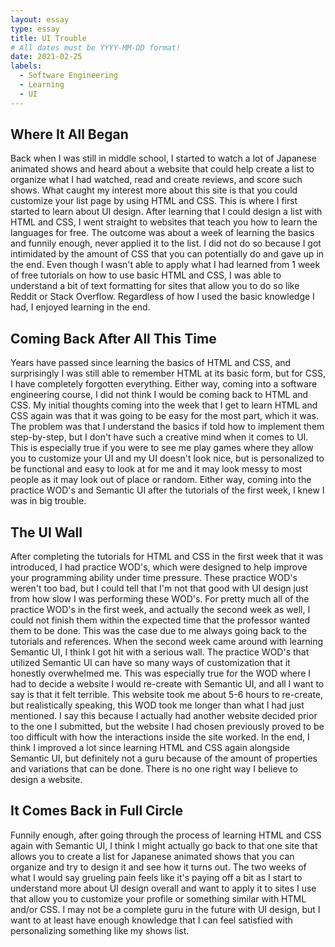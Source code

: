 ```yaml
---
layout: essay
type: essay
title: UI Trouble
# All dates must be YYYY-MM-DD format!
date: 2021-02-25
labels:
  - Software Engineering
  - Learning
  - UI
---
```


## Where It All Began
Back when I was still in middle school, I started to watch a lot of Japanese animated shows and heard about a website that could help create a list to organize what I had watched, read and create reviews, and score such shows. What caught my interest more about this site is that you could customize your list page by using HTML and CSS. This is where I first started to learn about UI design. After learning that I could design a list with HTML and CSS, I went straight to websites that teach you how to learn the languages for free. The outcome was about a week of learning the basics and funnily enough, never applied it to the list. I did not do so because I got intimidated by the amount of CSS that you can potentially do and gave up in the end. Even though I wasn't able to apply what I had learned from 1 week of free tutorials on how to use basic HTML and CSS, I was able to understand a bit of text formatting for sites that allow you to do so like Reddit or Stack Overflow. Regardless of how I used the basic knowledge I had, I enjoyed learning in the end.

## Coming Back After All This Time
Years have passed since learning the basics of HTML and CSS, and surprisingly I was still able to remember HTML at its basic form, but for CSS, I have completely forgotten everything. Either way, coming into a software engineering course, I did not think I would be coming back to HTML and CSS. My initial thoughts coming into the week that I get to learn HTML and CSS again was that it was going to be easy for the most part, which it was. The problem was that I understand the basics if told how to implement them step-by-step, but I don't have such a creative mind when it comes to UI. This is especially true if you were to see me play games where they allow you to customize your UI and my UI doesn't look nice, but is personalized to be functional and easy to look at for me and it may look messy to most people as it may look out of place or random. Either way, coming into the practice WOD's and Semantic UI after the tutorials of the first week, I knew I was in big trouble.

## The UI Wall
After completing the tutorials for HTML and CSS in the first week that it was introduced, I had practice WOD's, which were designed to help improve your programming ability under time pressure. These practice WOD's weren't too bad, but I could tell that I'm not that good with UI design just from how slow I was performing these WOD's. For pretty much all of the practice WOD's in the first week, and actually the second week as well, I could not finish them within the expected time that the professor wanted them to be done. This was the case due to me always going back to the tutorials and references. When the second week came around with learning Semantic UI, I think I got hit with a serious wall. The practice WOD's that utilized Semantic UI can have so many ways of customization that it honestly overwhelmed me. This was especially true for the WOD where I had to decide a website I would re-create with Semantic UI, and all I want to say is that it felt terrible. This website took me about 5-6 hours to re-create, but realistically speaking, this WOD took me longer than what I had just mentioned. I say this because I actually had another website decided prior to the one I submitted, but the website I had chosen previously proved to be too difficult with how the interactions inside the site worked. In the end, I think I improved a lot since learning HTML and CSS again alongside Semantic UI, but definitely not a guru because of the amount of properties and variations that can be done. There is no one right way I believe to design a website.

## It Comes Back in Full Circle
Funnily enough, after going through the process of learning HTML and CSS again with Semantic UI, I think I might actually go back to that one site that allows you to create a list for Japanese animated shows that you can organize and try to design it and see how it turns out. The two weeks of what I would say grueling pain feels like it's paying off a bit as I start to understand more about UI design overall and want to apply it to sites I use that allow you to customize your profile or something similar with HTML and/or CSS. I may not be a complete guru in the future with UI design, but I want to at least have enough knowledge that I can feel satisfied with personalizing something like my shows list.
